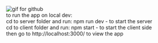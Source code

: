 ![gif for github](https://github.com/almej21/moveo-remote_sessions_task/assets/101586426/7f8a8482-3cb4-404f-b20f-bdc527f7a190)   
to run the app on local dev:   
cd to server folder and run: npm run dev - to start the server   
cd to client folder and run: npm start - to start the client side   
then go to http://localhost:3000/ to view the app 
